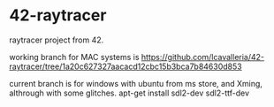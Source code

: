 # 42-raytracer
raytracer project from 42.

working branch for MAC systems is https://github.com/lcavalleria/42-raytracer/tree/1a20c627327aacacd12cbc15b3bca7b84630d853

current branch is for windows with ubuntu from ms store, and Xming, althrough with some glitches.
apt-get install sdl2-dev 
                sdl2-ttf-dev
